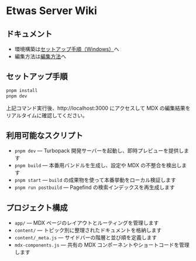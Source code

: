# Etwas Server Wiki

## ドキュメント

- 環境構築は[セットアップ手順（Windows）](/docs/setup-windows.md)へ
- 編集方法は[編集方法](/docs/how-to-edit-wiki.md)へ

## セットアップ手順

```bash
pnpm install
pnpm dev
```

上記コマンド実行後、http://localhost:3000 にアクセスして MDX の編集結果をリアルタイムに確認してください。

## 利用可能なスクリプト

- `pnpm dev` — Turbopack 開発サーバーを起動し、即時プレビューを提供します
- `pnpm build` — 本番用バンドルを生成し、設定や MDX の不整合を検出します
- `pnpm start` — `build` の成果物を使って本番挙動をローカル検証します
- `pnpm run postbuild` — Pagefind の検索インデックスを再生成します

## プロジェクト構成

- `app/` — MDX ページのレイアウトとルーティングを管理します
- `content/` — トピック別に整理されたドキュメントを格納します
- `content/_meta.js` — サイドバーの階層と並び順を定義します
- `mdx-components.js` — 共有の MDX コンポーネントやショートコードを管理します
